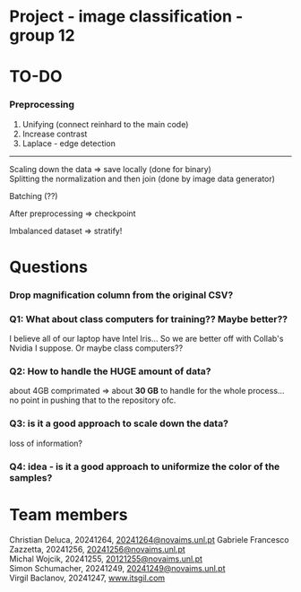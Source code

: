 # Project - image classification - group 12

# TO-DO

### Preprocessing
1. Unifying (connect reinhard to the main code)
2. Increase contrast
3. Laplace - edge detection

-----
Scaling down the data => save locally (done for binary)  
Splitting the normalization and then join (done by image data generator)  

Batching (??)  

After preprocessing => checkpoint    

Imbalanced dataset => stratify!  


# Questions

### Drop magnification column from the original CSV?

### Q1: What about class computers for training?? Maybe better??
I believe all of our laptop have Intel Iris... So we are better off with Collab's Nvidia I suppose. Or maybe class computers??

### Q2: How to handle the HUGE amount of data?
about 4GB comprimated => about **30 GB** to handle for the whole process... no point in pushing that to the repository ofc.

### Q3: is it a good approach to scale down the data?
loss of information?

### Q4: idea - is it a good approach to uniformize the color of the samples?

# Team members

Christian Deluca, 20241264, 20241264@novaims.unl.pt 
Gabriele Francesco Zazzetta, 20241256, 20241256@novaims.unl.pt    
Michal Wojcik, 20241255, 20121255@novaims.unl.pt    
Simon Schumacher, 20241249, 20241249@novaims.unl.pt    
Virgil Baclanov, 20241247, www.itsgil.com    
